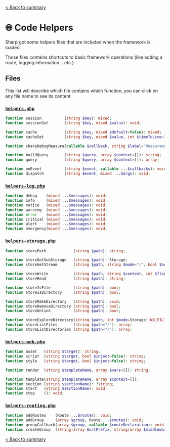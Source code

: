 [< Back to summary](../README.md)

# 🌐 Code Helpers

Sharp got some helpers files that are included when the framework is loaded.

Those files contains shortcuts to basic framework operations (like adding a route, logging information... etc.)

## Files

This list will describe which file contains which function, you can click on any file name to see its content

### [`helpers.php`](../../Helpers/helpers.php)
```php
function session          (string $key): mixed;
function sessionSet       (string $key, mixed $value): void;

function cache            (string $key, mixed $default=false): mixed;
function cacheSet         (string $key, mixed $value, int $timeToLive=3600*24): void;

function sharpDebugMeasure(callable $callback, string $label="Measurement"): void;

function buildQuery       (string $query, array $context=[]): string;
function query            (string $query, array $context=[]): array;

function onEvent          (string $event, callable ...$callbacks): void;
function dispatch         (string $event, mixed ...$args): void;
```

### [`helpers-log.php`](../../Helpers/helpers-log.php)
```php
function debug    (mixed ...$messages): void;
function info     (mixed ...$messages): void;
function notice   (mixed ...$messages): void;
function warning  (mixed ...$messages): void;
function error    (mixed ...$messages): void;
function critical (mixed ...$messages): void;
function alert    (mixed ...$messages): void;
function emergency(mixed ...$messages): void;
```

### [`helpers-storage.php`](../../Helpers/helpers-storage.php)
```php
function storePath            (string $path): string;

function storeGetSubStorage   (string $path): Storage;
function storeGetStream       (string $path, string $mode="r", bool $autoclose=true): mixed;

function storeWrite           (string $path, string $content, int $flags=0): void;
function storeRead            (string $path): string;

function storeIsFile          (string $path): bool;
function storeIsDirectory     (string $path): bool;

function storeMakeDirectory   (string $path): void;
function storeRemoveDirectory (string $path): bool;
function storeUnlink          (string $path): bool;

function storeExploreDirectory(string $path, int $mode=Storage::NO_FILTER): array;
function storeListFiles       (string $path="/"): array;
function storeListDirectories (string $path="/"): array;
```

### [`helpers-web.php`](../../Helpers/helpers-web.php)
```php
function asset   (string $target): string;
function script  (string $target, bool $inject=false): string;
function style   (string $target, bool $inject=false): string;

function render  (string $templateName, array $vars=[]): string;

function template(string $templateName, array $context=[]);
function section (string $sectionName): ?string;
function start   (string $sectionName): void;
function stop    (): void;
```

### [`helpers-routing.php`](../../Helpers/helpers-routing.php)
```php
function addRoutes    (Route ...$routes): void;
function addGroup     (array $group, Route ...$routes): void;
function groupCallback(array $group, callable $routeDeclaration): void;
function createGroup  (string|array $urlPrefix, string|array $middlewares): array;
```

[< Back to summary](../README.md)